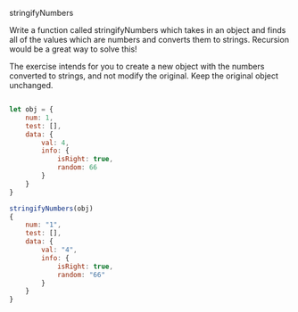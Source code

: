 stringifyNumbers

Write a function called stringifyNumbers which takes in an object and finds all of the values which are numbers and converts them to strings. Recursion would be a great way to solve this!

The exercise intends for you to create a new object with the numbers converted to strings, and not modify the original. Keep the original object unchanged.


```javascript

let obj = {
    num: 1,
    test: [],
    data: {
        val: 4,
        info: {
            isRight: true,
            random: 66
        }
    }
}

stringifyNumbers(obj)
{
    num: "1",
    test: [],
    data: {
        val: "4",
        info: {
            isRight: true,
            random: "66"
        }
    }
}
```